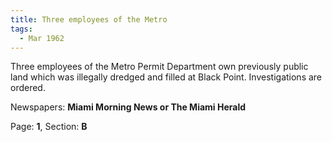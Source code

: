 ```yaml
---  
title: Three employees of the Metro  
tags:  
  - Mar 1962  
---  
```

  
Three employees of the Metro Permit Department own previously public land which was illegally dredged and filled at Black Point. Investigations are ordered.  
  
Newspapers: **Miami Morning News or The Miami Herald**  
  
Page: **1**, Section: **B** 
